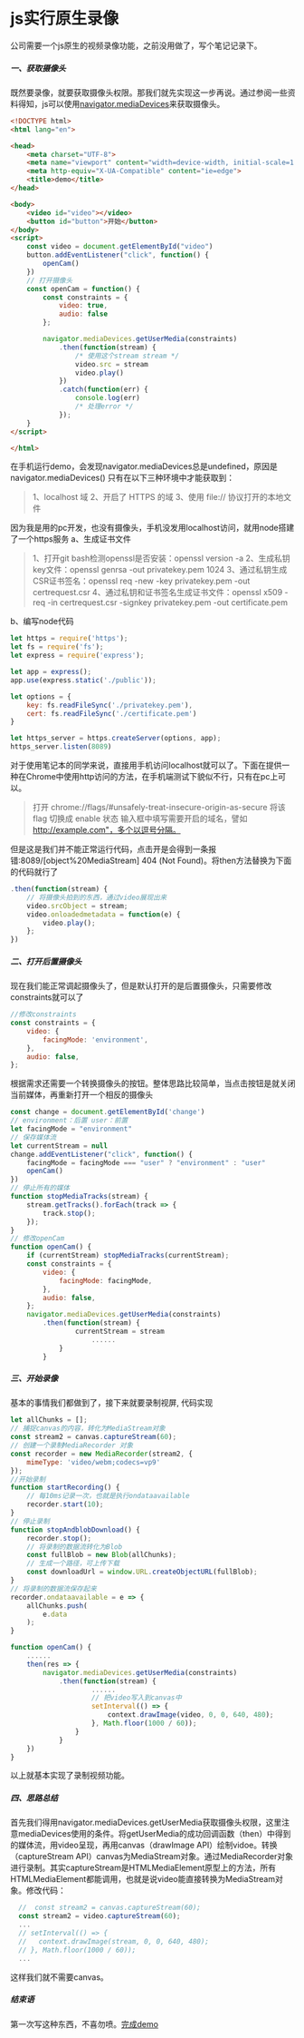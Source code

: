 # js实行原生录像
公司需要一个js原生的视频录像功能，之前没用做了，写个笔记记录下。

##### 一、获取摄像头

既然要录像，就要获取摄像头权限。那我们就先实现这一步再说。通过参阅一些资料得知，js可以使用[navigator.mediaDevices](https://developer.mozilla.org/en-US/docs/Web/API/MediaDevices/getUserMedia)来获取摄像头。

``` HTML
<!DOCTYPE html>
<html lang="en">

<head>
    <meta charset="UTF-8">
    <meta name="viewport" content="width=device-width, initial-scale=1.0">
    <meta http-equiv="X-UA-Compatible" content="ie=edge">
    <title>demo</title>
</head>

<body>
    <video id="video"></video>
    <button id="button">开始</button>
</body>
<script>
    const video = document.getElementById("video")
    button.addEventListener("click", function() {
        openCam()
    })
    // 打开摄像头
    const openCam = function() {
        const constraints = {
            video: true,
            audio: false
        };

        navigator.mediaDevices.getUserMedia(constraints)
            .then(function(stream) {
                /* 使用这个stream stream */
                video.src = stream
                video.play()
            })
            .catch(function(err) {
                console.log(err)
                /* 处理error */
            });
    }
</script>

</html>
```

在手机运行demo，会发现navigator.mediaDevices总是undefined，原因是navigator.mediaDevices() 只有在以下三种环境中才能获取到：

> 1、localhost 域
> 2、开启了 HTTPS 的域
> 3、使用 file:// 协议打开的本地文件

因为我是用的pc开发，也没有摄像头，手机没发用localhost访问，就用node搭建了一个https服务
a、生成证书文件

> 1、打开git bash检测openssl是否安装：openssl version -a
> 2、生成私钥key文件：openssl genrsa -out privatekey.pem 1024
> 3、通过私钥生成CSR证书签名：openssl req -new -key privatekey.pem -out certrequest.csr
> 4、通过私钥和证书签名生成证书文件：openssl x509 -req -in certrequest.csr -signkey privatekey.pem -out certificate.pem

b、编写node代码

``` JavaScript
let https = require('https');
let fs = require('fs');
let express = require('express');

let app = express();
app.use(express.static('./public'));

let options = {
    key: fs.readFileSync('./privatekey.pem'),
    cert: fs.readFileSync('./certificate.pem')
}

let https_server = https.createServer(options, app);
https_server.listen(8089)
```

对于使用笔记本的同学来说，直接用手机访问localhost就可以了。下面在提供一种在Chrome中使用http访问的方法，在手机端测试下貌似不行，只有在pc上可以。

> 打开 chrome://flags/#unsafely-treat-insecure-origin-as-secure
> 将该 flag 切换成 enable 状态
> 输入框中填写需要开启的域名，譬如 http://example.com"，多个以逗号分隔。

但是这是我们并不能正常运行代码，点击开是会得到一条报错:8089/[object%20MediaStream] 404 (Not Found)。将then方法替换为下面的代码就行了

``` JavaScript
.then(function(stream) {
    // 将摄像头拍到的东西，通过video展现出来
    video.srcObject = stream;
    video.onloadedmetadata = function(e) {
        video.play();
    };
})
```

##### 二、打开后置摄像头

现在我们能正常调起摄像头了，但是默认打开的是后置摄像头，只需要修改constraints就可以了

``` JavaScript
//修改constraints
const constraints = {
    video: {
        facingMode: 'environment',
    },
    audio: false,
};
```

根据需求还需要一个转换摄像头的按钮。整体思路比较简单，当点击按钮是就关闭当前媒体，再重新打开一个相反的摄像头

``` JavaScript
const change = document.getElementById('change')
// environment：后置 user：前置
let facingMode = "environment"
// 保存媒体流
let currentStream = null
change.addEventListener("click", function() {
    facingMode = facingMode === "user" ? "environment" : "user"
    openCam()
})
// 停止所有的媒体
function stopMediaTracks(stream) {
    stream.getTracks().forEach(track => {
        track.stop();
    });
}
// 修改openCam
function openCam() {
    if (currentStream) stopMediaTracks(currentStream);
    const constraints = {
        video: {
            facingMode: facingMode,
        },
        audio: false,
    };
    navigator.mediaDevices.getUserMedia(constraints)
        .then(function(stream) {
                currentStream = stream
                    ......
            }
        }
```

##### 三、开始录像

基本的事情我们都做到了，接下来就要录制视屏, 代码实现

``` JavaScript
let allChunks = [];
// 捕捉canvas的内容，转化为MediaStream对象
const stream2 = canvas.captureStream(60);
// 创建一个录制MediaRecorder 对象
const recorder = new MediaRecorder(stream2, {
    mimeType: 'video/webm;codecs=vp9'
});
//开始录制
function startRecording() {
    // 每10ms记录一次，也就是执行ondataavailable
    recorder.start(10);
}
// 停止录制
function stopAndblobDownload() {
    recorder.stop();
    // 将录制的数据流转化为Blob
    const fullBlob = new Blob(allChunks);
    // 生成一个路径，可上传下载
    const downloadUrl = window.URL.createObjectURL(fullBlob);
}
// 将录制的数据流保存起来
recorder.ondataavailable = e => {
    allChunks.push(
        e.data
    );
}

function openCam() {
    ......
    then(res => {
        navigator.mediaDevices.getUserMedia(constraints)
            .then(function(stream) {
                    ......
                    // 把video写入到canvas中
                    setInterval(() => {
                        context.drawImage(video, 0, 0, 640, 480);
                    }, Math.floor(1000 / 60));
                }
            }
    })
}
```

以上就基本实现了录制视频功能。

##### 四、思路总结

首先我们得用navigator.mediaDevices.getUserMedia获取摄像头权限，这里注意mediaDevices使用的条件。将getUserMedia的成功回调函数（then）中得到的媒体流，用video呈现，再用canvas（drawImage API）绘制vidoe。转换（captureStream API）canvas为MediaStream对象。通过MediaRecorder对象进行录制。其实captureStream是HTMLMediaElement原型上的方法，所有HTMLMediaElement都能调用，也就是说video能直接转换为MediaStream对象。修改代码：

``` JavaScript
  //  const stream2 = canvas.captureStream(60); 
  const stream2 = video.captureStream(60);
  ...
  // setInterval(() => {
  //   context.drawImage(stream, 0, 0, 640, 480);
  // }, Math.floor(1000 / 60));
  ...
```

这样我们就不需要canvas。

##### 结束语

第一次写这种东西，不喜勿喷。[完成demo](https://github.com/smallmonsters/js-vidoe/blob/master/serve/public/canmer.html)

